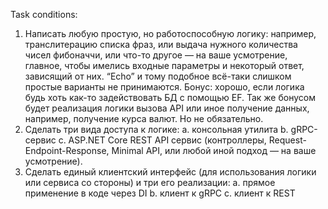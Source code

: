 ﻿Task conditions:
 1. Написать любую простую, но работоспособную логику:
 	 например, транслитерацию списка фраз, или выдача нужного количества чисел фибоначчи, или что-то другое — на ваше усмотрение, главное, чтобы имелись входные параметры и некоторый ответ, зависящий от них.
 	 “Echo” и тому подобное всё-таки слишком простые варианты не принимаются. Бонус: хорошо, если логика будь хоть как-то задействовать БД с помощью EF.
 	 Так же бонусом будет реализация логики вызова API или иное получение данных, например, получение курса валют. Но не обязательно.
 2. Сделать три вида доступа к логике:
 	 a. консольная утилита
 	 b. gRPC-сервис
 	 c. ASP.NET Core REST API сервис (контроллеры, Request-Endpoint-Response, Minimal API, или любой иной подход — на ваше усмотрение).
 3. Сделать единый клиентский интерфейс (для использования логики или сервиса со стороны) и три его реализации:
 	 a. прямое применение в коде через DI
 	 b. клиент к gRPC
 	 c. клиент к REST